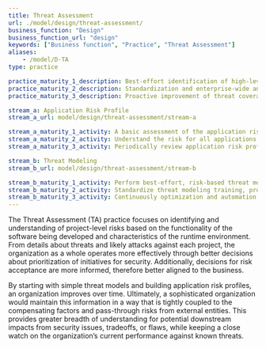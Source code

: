 ```yaml
---
title: Threat Assessment
url: ./model/design/threat-assessment/
business_function: "Design"
business_function_url: "design"
keywords: ["Business function", "Practice", "Threat Assessment"]
aliases:
    - /model/D-TA
type: practice

practice_maturity_1_description: Best-effort identification of high-level threats to the organization and individual projects.
practice_maturity_2_description: Standardization and enterprise-wide analysis of software-related threats within the organization.
practice_maturity_3_description: Proactive improvement of threat coverage throughout the organization.

stream_a: Application Risk Profile
stream_a_url: model/design/threat-assessment/stream-a

stream_a_maturity_1_activity: A basic assessment of the application risk is performed to understand likelihood and impact of an attack.
stream_a_maturity_2_activity: Understand the risk for all applications in the organization by centralizing the risk profile inventory for stakeholders.
stream_a_maturity_3_activity: Periodically review application risk profiles at regular intervals to ensure accuracy and reflect current state.

stream_b: Threat Modeling
stream_b_url: model/design/threat-assessment/stream-b

stream_b_maturity_1_activity: Perform best-effort, risk-based threat modeling using brainstorming and existing diagrams with simple threat checklists.
stream_b_maturity_2_activity: Standardize threat modeling training, processes, and tools to scale across the organization.
stream_b_maturity_3_activity: Continuously optimization and automation of your threat modeling methodology.
---
```


The Threat Assessment (TA) practice focuses on identifying and understanding of project-level risks based on the functionality of the software being developed and characteristics of the runtime environment. From details about threats and likely attacks against each project, the organization as a whole operates more effectively through better decisions about prioritization of initiatives for security. Additionally, decisions for risk acceptance are more informed, therefore better aligned to the business.

By starting with simple threat models and building application risk profiles, an organization improves over time. Ultimately, a sophisticated organization would maintain this information in a way that is tightly coupled to the compensating factors and pass-through risks from external entities. This provides greater breadth of understanding for potential downstream impacts from security issues, tradeoffs, or flaws, while keeping a close watch on the organization’s current performance against known threats.

